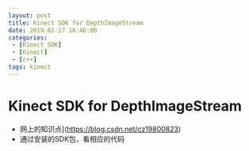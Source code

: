 ```yaml
---
layout: post
title: Kinect SDK for DepthImageStream
date: 2019-02-27 16:46:00
categories: 
 - [Kinect SDK]
 - [Kinect]
 - [c++]
tags: kinect
---
```


# Kinect SDK for DepthImageStream

- 网上的知识点](https://blog.csdn.net/cz19800823)
- 通过安装的SDK包，看相应的代码

